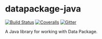 # datapackage-java
[![Build Status](https://travis-ci.org/frictionlessdata/datapackage-java.svg?branch=master)](https://travis-ci.org/frictionlessdata/datapackage-java)
[![Coveralls](https://coveralls.io/repos/github/frictionlessdata/datapackage-java/badge.svg?branch=master)](https://coveralls.io/github/frictionlessdata/datapackage-java?branch=master)
[![Gitter](https://img.shields.io/gitter/room/frictionlessdata/chat.svg)](https://gitter.im/frictionlessdata/chat)

A Java library for working with Data Package.
